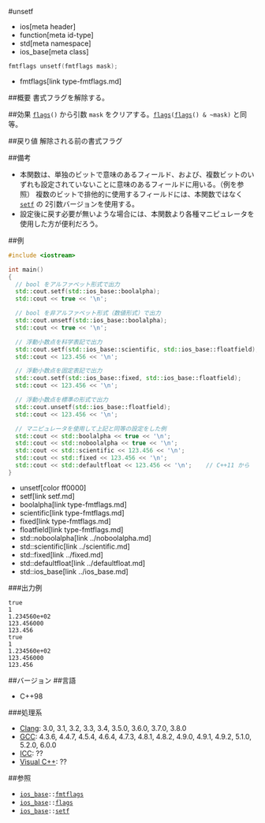 #unsetf
* ios[meta header]
* function[meta id-type]
* std[meta namespace]
* ios_base[meta class]

```cpp
fmtflags unsetf(fmtflags mask);
```
* fmtflags[link type-fmtflags.md]

##概要
書式フラグを解除する。


##効果
[`flags`](flags.md)`()` から引数 `mask` をクリアする。[`flags`](flags.md)`(`[`flags`](flags.md)`() & ~mask)` と同等。


##戻り値
解除される前の書式フラグ


##備考
- 本関数は、単独のビットで意味のあるフィールド、および、複数ビットのいずれも設定されていないことに意味のあるフィールドに用いる。（例を参照）
    複数のビットで排他的に使用するフィールドには、本関数ではなく [`setf`](setf.md) の 2引数バージョンを使用する。
- 設定後に戻す必要が無いような場合には、本関数より各種マニピュレータを使用した方が便利だろう。


##例
```cpp
#include <iostream>

int main()
{
  // bool をアルファベット形式で出力
  std::cout.setf(std::ios_base::boolalpha);
  std::cout << true << '\n';

  // bool を非アルファベット形式（数値形式）で出力
  std::cout.unsetf(std::ios_base::boolalpha);
  std::cout << true << '\n';

  // 浮動小数点を科学表記で出力
  std::cout.setf(std::ios_base::scientific, std::ios_base::floatfield);
  std::cout << 123.456 << '\n';

  // 浮動小数点を固定表記で出力
  std::cout.setf(std::ios_base::fixed, std::ios_base::floatfield);
  std::cout << 123.456 << '\n';

  // 浮動小数点を標準の形式で出力
  std::cout.unsetf(std::ios_base::floatfield);
  std::cout << 123.456 << '\n';

  // マニピュレータを使用して上記と同等の設定をした例
  std::cout << std::boolalpha << true << '\n';
  std::cout << std::noboolalpha << true << '\n';
  std::cout << std::scientific << 123.456 << '\n';
  std::cout << std::fixed << 123.456 << '\n';
  std::cout << std::defaultfloat << 123.456 << '\n';    // C++11 から
}
```
* unsetf[color ff0000]
* setf[link setf.md]
* boolalpha[link type-fmtflags.md]
* scientific[link type-fmtflags.md]
* fixed[link type-fmtflags.md]
* floatfield[link type-fmtflags.md]
* std::noboolalpha[link ../noboolalpha.md]
* std::scientific[link ../scientific.md]
* std::fixed[link ../fixed.md]
* std::defaultfloat[link ../defaultfloat.md]
* std::ios_base[link ../ios_base.md]

###出力例
```
true
1
1.234560e+02
123.456000
123.456
true
1
1.234560e+02
123.456000
123.456
```


##バージョン
##言語
- C++98

###処理系
- [Clang](/implementation.md#clang): 3.0, 3.1, 3.2, 3.3, 3.4, 3.5.0, 3.6.0, 3.7.0, 3.8.0
- [GCC](/implementation.md#gcc): 4.3.6, 4.4.7, 4.5.4, 4.6.4, 4.7.3, 4.8.1, 4.8.2, 4.9.0, 4.9.1, 4.9.2, 5.1.0, 5.2.0, 6.0.0
- [ICC](/implementation.md#icc): ??
- [Visual C++](/implementation.md#visual_cpp): ??


##参照
- [`ios_base`](../ios_base.md)`::`[`fmtflags`](type-fmtflags.md)
- [`ios_base`](../ios_base.md)`::`[`flags`](flags.md)
- [`ios_base`](../ios_base.md)`::`[`setf`](setf.md)

